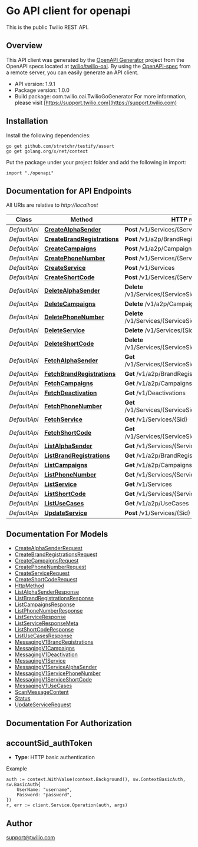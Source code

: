# Go API client for openapi

This is the public Twilio REST API.

## Overview
This API client was generated by the [OpenAPI Generator](https://openapi-generator.tech) project from the OpenAPI specs located at [twilio/twilio-oai](https://github.com/twilio/twilio-oai/tree/main/spec).  By using the [OpenAPI-spec](https://www.openapis.org/) from a remote server, you can easily generate an API client.

- API version: 1.9.1
- Package version: 1.0.0
- Build package: com.twilio.oai.TwilioGoGenerator
For more information, please visit [https://support.twilio.com](https://support.twilio.com)

## Installation

Install the following dependencies:

```shell
go get github.com/stretchr/testify/assert
go get golang.org/x/net/context
```

Put the package under your project folder and add the following in import:

```golang
import "./openapi"
```

## Documentation for API Endpoints

All URIs are relative to *http://localhost*

Class | Method | HTTP request | Description
------------ | ------------- | ------------- | -------------
*DefaultApi* | [**CreateAlphaSender**](docs/DefaultApi.md#createalphasender) | **Post** /v1/Services/{ServiceSid}/AlphaSenders | 
*DefaultApi* | [**CreateBrandRegistrations**](docs/DefaultApi.md#createbrandregistrations) | **Post** /v1/a2p/BrandRegistrations | 
*DefaultApi* | [**CreateCampaigns**](docs/DefaultApi.md#createcampaigns) | **Post** /v1/a2p/Campaigns | 
*DefaultApi* | [**CreatePhoneNumber**](docs/DefaultApi.md#createphonenumber) | **Post** /v1/Services/{ServiceSid}/PhoneNumbers | 
*DefaultApi* | [**CreateService**](docs/DefaultApi.md#createservice) | **Post** /v1/Services | 
*DefaultApi* | [**CreateShortCode**](docs/DefaultApi.md#createshortcode) | **Post** /v1/Services/{ServiceSid}/ShortCodes | 
*DefaultApi* | [**DeleteAlphaSender**](docs/DefaultApi.md#deletealphasender) | **Delete** /v1/Services/{ServiceSid}/AlphaSenders/{Sid} | 
*DefaultApi* | [**DeleteCampaigns**](docs/DefaultApi.md#deletecampaigns) | **Delete** /v1/a2p/Campaigns/{Sid} | 
*DefaultApi* | [**DeletePhoneNumber**](docs/DefaultApi.md#deletephonenumber) | **Delete** /v1/Services/{ServiceSid}/PhoneNumbers/{Sid} | 
*DefaultApi* | [**DeleteService**](docs/DefaultApi.md#deleteservice) | **Delete** /v1/Services/{Sid} | 
*DefaultApi* | [**DeleteShortCode**](docs/DefaultApi.md#deleteshortcode) | **Delete** /v1/Services/{ServiceSid}/ShortCodes/{Sid} | 
*DefaultApi* | [**FetchAlphaSender**](docs/DefaultApi.md#fetchalphasender) | **Get** /v1/Services/{ServiceSid}/AlphaSenders/{Sid} | 
*DefaultApi* | [**FetchBrandRegistrations**](docs/DefaultApi.md#fetchbrandregistrations) | **Get** /v1/a2p/BrandRegistrations/{Sid} | 
*DefaultApi* | [**FetchCampaigns**](docs/DefaultApi.md#fetchcampaigns) | **Get** /v1/a2p/Campaigns/{Sid} | 
*DefaultApi* | [**FetchDeactivation**](docs/DefaultApi.md#fetchdeactivation) | **Get** /v1/Deactivations | 
*DefaultApi* | [**FetchPhoneNumber**](docs/DefaultApi.md#fetchphonenumber) | **Get** /v1/Services/{ServiceSid}/PhoneNumbers/{Sid} | 
*DefaultApi* | [**FetchService**](docs/DefaultApi.md#fetchservice) | **Get** /v1/Services/{Sid} | 
*DefaultApi* | [**FetchShortCode**](docs/DefaultApi.md#fetchshortcode) | **Get** /v1/Services/{ServiceSid}/ShortCodes/{Sid} | 
*DefaultApi* | [**ListAlphaSender**](docs/DefaultApi.md#listalphasender) | **Get** /v1/Services/{ServiceSid}/AlphaSenders | 
*DefaultApi* | [**ListBrandRegistrations**](docs/DefaultApi.md#listbrandregistrations) | **Get** /v1/a2p/BrandRegistrations | 
*DefaultApi* | [**ListCampaigns**](docs/DefaultApi.md#listcampaigns) | **Get** /v1/a2p/Campaigns | 
*DefaultApi* | [**ListPhoneNumber**](docs/DefaultApi.md#listphonenumber) | **Get** /v1/Services/{ServiceSid}/PhoneNumbers | 
*DefaultApi* | [**ListService**](docs/DefaultApi.md#listservice) | **Get** /v1/Services | 
*DefaultApi* | [**ListShortCode**](docs/DefaultApi.md#listshortcode) | **Get** /v1/Services/{ServiceSid}/ShortCodes | 
*DefaultApi* | [**ListUseCases**](docs/DefaultApi.md#listusecases) | **Get** /v1/a2p/UseCases | 
*DefaultApi* | [**UpdateService**](docs/DefaultApi.md#updateservice) | **Post** /v1/Services/{Sid} | 


## Documentation For Models

 - [CreateAlphaSenderRequest](docs/CreateAlphaSenderRequest.md)
 - [CreateBrandRegistrationsRequest](docs/CreateBrandRegistrationsRequest.md)
 - [CreateCampaignsRequest](docs/CreateCampaignsRequest.md)
 - [CreatePhoneNumberRequest](docs/CreatePhoneNumberRequest.md)
 - [CreateServiceRequest](docs/CreateServiceRequest.md)
 - [CreateShortCodeRequest](docs/CreateShortCodeRequest.md)
 - [HttpMethod](docs/HttpMethod.md)
 - [ListAlphaSenderResponse](docs/ListAlphaSenderResponse.md)
 - [ListBrandRegistrationsResponse](docs/ListBrandRegistrationsResponse.md)
 - [ListCampaignsResponse](docs/ListCampaignsResponse.md)
 - [ListPhoneNumberResponse](docs/ListPhoneNumberResponse.md)
 - [ListServiceResponse](docs/ListServiceResponse.md)
 - [ListServiceResponseMeta](docs/ListServiceResponseMeta.md)
 - [ListShortCodeResponse](docs/ListShortCodeResponse.md)
 - [ListUseCasesResponse](docs/ListUseCasesResponse.md)
 - [MessagingV1BrandRegistrations](docs/MessagingV1BrandRegistrations.md)
 - [MessagingV1Campaigns](docs/MessagingV1Campaigns.md)
 - [MessagingV1Deactivation](docs/MessagingV1Deactivation.md)
 - [MessagingV1Service](docs/MessagingV1Service.md)
 - [MessagingV1ServiceAlphaSender](docs/MessagingV1ServiceAlphaSender.md)
 - [MessagingV1ServicePhoneNumber](docs/MessagingV1ServicePhoneNumber.md)
 - [MessagingV1ServiceShortCode](docs/MessagingV1ServiceShortCode.md)
 - [MessagingV1UseCases](docs/MessagingV1UseCases.md)
 - [ScanMessageContent](docs/ScanMessageContent.md)
 - [Status](docs/Status.md)
 - [UpdateServiceRequest](docs/UpdateServiceRequest.md)


## Documentation For Authorization



## accountSid_authToken

- **Type**: HTTP basic authentication

Example

```golang
auth := context.WithValue(context.Background(), sw.ContextBasicAuth, sw.BasicAuth{
    UserName: "username",
    Password: "password",
})
r, err := client.Service.Operation(auth, args)
```


## Author

support@twilio.com

